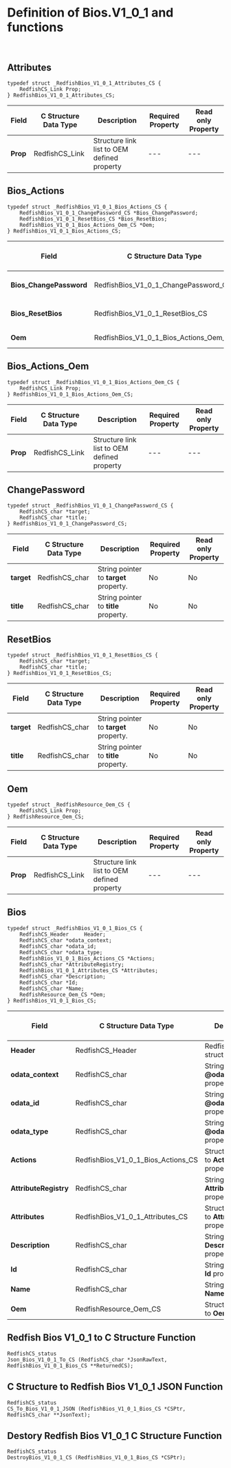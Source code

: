 # Definition of Bios.V1_0_1 and functions<br><br>

## Attributes
    typedef struct _RedfishBios_V1_0_1_Attributes_CS {
        RedfishCS_Link Prop;
    } RedfishBios_V1_0_1_Attributes_CS;

|Field |C Structure Data Type|Description |Required Property|Read only Property
| ---  | --- | --- | --- | ---
|**Prop**|RedfishCS_Link| Structure link list to OEM defined property| ---| ---


## Bios_Actions
    typedef struct _RedfishBios_V1_0_1_Bios_Actions_CS {
        RedfishBios_V1_0_1_ChangePassword_CS *Bios_ChangePassword;
        RedfishBios_V1_0_1_ResetBios_CS *Bios_ResetBios;
        RedfishBios_V1_0_1_Bios_Actions_Oem_CS *Oem;
    } RedfishBios_V1_0_1_Bios_Actions_CS;

|Field |C Structure Data Type|Description |Required Property|Read only Property
| ---  | --- | --- | --- | ---
|**Bios_ChangePassword**|RedfishBios_V1_0_1_ChangePassword_CS| Structure points to **#Bios.ChangePassword** property.| No| No
|**Bios_ResetBios**|RedfishBios_V1_0_1_ResetBios_CS| Structure points to **#Bios.ResetBios** property.| No| No
|**Oem**|RedfishBios_V1_0_1_Bios_Actions_Oem_CS| Structure points to **Oem** property.| No| No


## Bios_Actions_Oem
    typedef struct _RedfishBios_V1_0_1_Bios_Actions_Oem_CS {
        RedfishCS_Link Prop;
    } RedfishBios_V1_0_1_Bios_Actions_Oem_CS;

|Field |C Structure Data Type|Description |Required Property|Read only Property
| ---  | --- | --- | --- | ---
|**Prop**|RedfishCS_Link| Structure link list to OEM defined property| ---| ---


## ChangePassword
    typedef struct _RedfishBios_V1_0_1_ChangePassword_CS {
        RedfishCS_char *target;
        RedfishCS_char *title;
    } RedfishBios_V1_0_1_ChangePassword_CS;

|Field |C Structure Data Type|Description |Required Property|Read only Property
| ---  | --- | --- | --- | ---
|**target**|RedfishCS_char| String pointer to **target** property.| No| No
|**title**|RedfishCS_char| String pointer to **title** property.| No| No


## ResetBios
    typedef struct _RedfishBios_V1_0_1_ResetBios_CS {
        RedfishCS_char *target;
        RedfishCS_char *title;
    } RedfishBios_V1_0_1_ResetBios_CS;

|Field |C Structure Data Type|Description |Required Property|Read only Property
| ---  | --- | --- | --- | ---
|**target**|RedfishCS_char| String pointer to **target** property.| No| No
|**title**|RedfishCS_char| String pointer to **title** property.| No| No


## Oem
    typedef struct _RedfishResource_Oem_CS {
        RedfishCS_Link Prop;
    } RedfishResource_Oem_CS;

|Field |C Structure Data Type|Description |Required Property|Read only Property
| ---  | --- | --- | --- | ---
|**Prop**|RedfishCS_Link| Structure link list to OEM defined property| ---| ---


## Bios
    typedef struct _RedfishBios_V1_0_1_Bios_CS {
        RedfishCS_Header     Header;
        RedfishCS_char *odata_context;
        RedfishCS_char *odata_id;
        RedfishCS_char *odata_type;
        RedfishBios_V1_0_1_Bios_Actions_CS *Actions;
        RedfishCS_char *AttributeRegistry;
        RedfishBios_V1_0_1_Attributes_CS *Attributes;
        RedfishCS_char *Description;
        RedfishCS_char *Id;
        RedfishCS_char *Name;
        RedfishResource_Oem_CS *Oem;
    } RedfishBios_V1_0_1_Bios_CS;

|Field |C Structure Data Type|Description |Required Property|Read only Property
| ---  | --- | --- | --- | ---
|**Header**|RedfishCS_Header|Redfish C structure header|---|---
|**odata_context**|RedfishCS_char| String pointer to **@odata.context** property.| No| No
|**odata_id**|RedfishCS_char| String pointer to **@odata.id** property.| No| No
|**odata_type**|RedfishCS_char| String pointer to **@odata.type** property.| No| No
|**Actions**|RedfishBios_V1_0_1_Bios_Actions_CS| Structure points to **Actions** property.| No| No
|**AttributeRegistry**|RedfishCS_char| String pointer to **AttributeRegistry** property.| No| Yes
|**Attributes**|RedfishBios_V1_0_1_Attributes_CS| Structure points to **Attributes** property.| No| No
|**Description**|RedfishCS_char| String pointer to **Description** property.| No| Yes
|**Id**|RedfishCS_char| String pointer to **Id** property.| Yes| Yes
|**Name**|RedfishCS_char| String pointer to **Name** property.| Yes| Yes
|**Oem**|RedfishResource_Oem_CS| Structure points to **Oem** property.| No| No
## Redfish Bios V1_0_1 to C Structure Function
    RedfishCS_status
    Json_Bios_V1_0_1_To_CS (RedfishCS_char *JsonRawText, RedfishBios_V1_0_1_Bios_CS **ReturnedCS);

## C Structure to Redfish Bios V1_0_1 JSON Function
    RedfishCS_status
    CS_To_Bios_V1_0_1_JSON (RedfishBios_V1_0_1_Bios_CS *CSPtr, RedfishCS_char **JsonText);

## Destory Redfish Bios V1_0_1 C Structure Function
    RedfishCS_status
    DestroyBios_V1_0_1_CS (RedfishBios_V1_0_1_Bios_CS *CSPtr);

